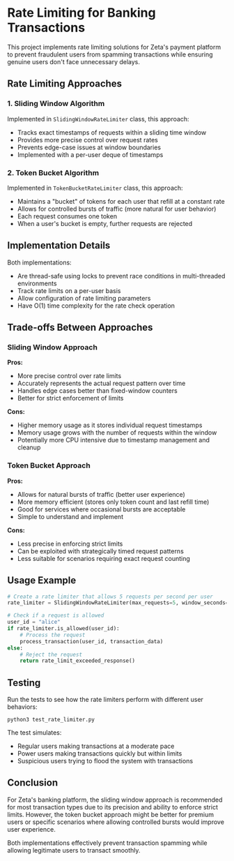 # Rate Limiting for Banking Transactions

This project implements rate limiting solutions for Zeta's payment platform to prevent fraudulent users from spamming transactions while ensuring genuine users don't face unnecessary delays.

## Rate Limiting Approaches

### 1. Sliding Window Algorithm

Implemented in `SlidingWindowRateLimiter` class, this approach:
- Tracks exact timestamps of requests within a sliding time window
- Provides more precise control over request rates
- Prevents edge-case issues at window boundaries
- Implemented with a per-user deque of timestamps

### 2. Token Bucket Algorithm

Implemented in `TokenBucketRateLimiter` class, this approach:
- Maintains a "bucket" of tokens for each user that refill at a constant rate
- Allows for controlled bursts of traffic (more natural for user behavior)
- Each request consumes one token
- When a user's bucket is empty, further requests are rejected

## Implementation Details

Both implementations:
- Are thread-safe using locks to prevent race conditions in multi-threaded environments
- Track rate limits on a per-user basis
- Allow configuration of rate limiting parameters
- Have O(1) time complexity for the rate check operation

## Trade-offs Between Approaches

### Sliding Window Approach

**Pros:**
- More precise control over rate limits
- Accurately represents the actual request pattern over time
- Handles edge cases better than fixed-window counters
- Better for strict enforcement of limits

**Cons:**
- Higher memory usage as it stores individual request timestamps
- Memory usage grows with the number of requests within the window
- Potentially more CPU intensive due to timestamp management and cleanup

### Token Bucket Approach

**Pros:**
- Allows for natural bursts of traffic (better user experience)
- More memory efficient (stores only token count and last refill time)
- Good for services where occasional bursts are acceptable
- Simple to understand and implement

**Cons:**
- Less precise in enforcing strict limits
- Can be exploited with strategically timed request patterns
- Less suitable for scenarios requiring exact request counting

## Usage Example

```python
# Create a rate limiter that allows 5 requests per second per user
rate_limiter = SlidingWindowRateLimiter(max_requests=5, window_seconds=1)

# Check if a request is allowed
user_id = "alice"
if rate_limiter.is_allowed(user_id):
    # Process the request
    process_transaction(user_id, transaction_data)
else:
    # Reject the request
    return rate_limit_exceeded_response()
```

## Testing

Run the tests to see how the rate limiters perform with different user behaviors:

```
python3 test_rate_limiter.py
```

The test simulates:
- Regular users making transactions at a moderate pace
- Power users making transactions quickly but within limits
- Suspicious users trying to flood the system with transactions

## Conclusion

For Zeta's banking platform, the sliding window approach is recommended for most transaction types due to its precision and ability to enforce strict limits. However, the token bucket approach might be better for premium users or specific scenarios where allowing controlled bursts would improve user experience.

Both implementations effectively prevent transaction spamming while allowing legitimate users to transact smoothly. 